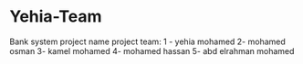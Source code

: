 # Yehia-Team
Bank system project 
name project team:
1 - yehia mohamed 
2- mohamed osman 
3- kamel mohamed
4- mohamed hassan 
5- abd elrahman mohamed
